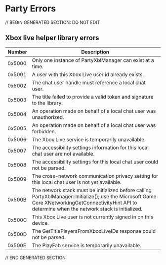 # Party Errors
// BEGIN GENERATED SECTION: DO NOT EDIT

## Xbox live helper library errors
Number | Description
------ | ------
0x5000 | Only one instance of PartyXblManager can exist at a time.
0x5001 | A user with this Xbox Live user id already exists.
0x5002 | The chat user handle must reference a local chat user.
0x5003 | The title failed to provide a valid token and signature to the library.
0x5004 | An operation made on behalf of a local chat user was unauthorized.
0x5005 | An operation made on behalf of a local chat user was forbidden.
0x5006 | The Xbox Live service is temporarily unavailable.
0x5007 | The accessibility settings information for this local chat user are not available.
0x5008 | The accessibility settings for this local chat user could not be parsed.
0x5009 | The cross-network communication privacy setting for this local chat user is not yet available.
0x500B | The network stack must be initialized before calling PartyXblManager::Initialize(); use the Microsoft Game Core XNetworkingGetConnectivityHint API to determine when the network stack is initialized.
0x500C | This Xbox Live user is not currently signed in on this device.
0x500D | The GetTitlePlayersFromXboxLiveIDs response could not be parsed.
0x500E | The PlayFab service is temporarily unavailable.
// END GENERATED SECTION
